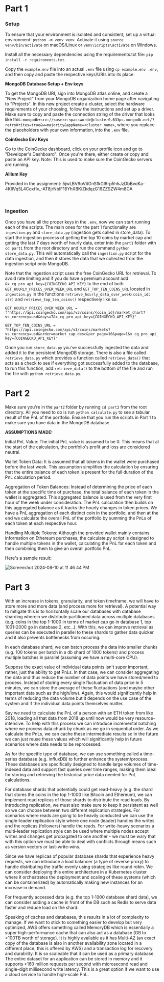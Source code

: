 # Part 1

### Setup
To ensure that your environment is isolated and consistent, set up a virtual environment:
`python -m venv venv`.
Activate it using `source venv/bin/activate` on macOS/Linux or `venv\Scripts\activate` on Windows. 

Install all the necessary dependencies using the requirements.txt file: `pip install -r requirements.txt`.

Copy the `example.env` file into an actual `.env` file using `cp example.env .env`, and then copy and paste the respective keys/URIs into its place.

**MongoDB Database Setup + Env keys**

To get the MongoDB URI, sign into MongoDB atlas online, and create a "New Project" from your MongoDB organization home page after navigating to "Projects". In this new project create a cluster, select the hardware requirements of your choosing, follow the instructions and set up a driver. Make sure to copy and paste the connection string of the driver that looks like this: `mongodb+srv://<user>:<password>@cluster0.633pc.mongodb.net/?retryWrites=true&w=majority&appName=<cluster name>`, where you replace the placeholders with your own information, into the `.env` file.

**CoinGecko Env Keys**

Go to the CoinGecko dashboard, click on your profile icon and go to "Developer's Dashboard". Once you're there, either create or copy and paste an API key.
Note: This is used to make sure the CoinGecko servers are running.

**Allium Key**

Provided in the assignment: 5jwLBV9oVitGnSfkGl6rp5hhJzDbBvoKa-4KllVq5L4CoxfIv_-AT8jrNblF16YhXBKiZkdqzG16ZZSZW4m8CA

<br/>

### Ingestion

Once you have all the proper keys in the `.env`, now we can start running each of the scripts. The main ones for the part 1 functionality are `ingestion.py` and `store_data.py` (ingestion gets called in store_data). To start the ingestion process of getting the top 10 coins by market cap and getting the last 7 days worth of hourly data, enter into the `part1` folder with `cd part1` from the root directory and run the command `python store_data.py`. This will automatically call the `ingestion.py` script for the data ingestion, and then it stores the data that we collected from the ingestion script onto MongoDB.

Note that the ingestion script uses the free CoinGecko URL for retrieval. To avoid rate limiting and if you do have a premium account add `&x_cg_pro_api_key={COINGECKO_API_KEY}` to the end of both `GET_HOURLY_PRICES_OVER_WEEK_URL` and `GET_TOP_TEN_COINS_URL` located in `ingestion.py` in the functions `retrieve_hourly_data_over_week(coin_id: str)` and `retrieve_top_ten_coins()` respectively like so:

`GET_HOURLY_PRICES_OVER_WEEK_URL = f"https://api.coingecko.com/api/v3/coins/{coin_id}/market_chart?vs_currency=usd&days=7&x_cg_pro_api_key={COINGECKO_API_KEY}"`

`GET_TOP_TEN_COINS_URL = "https://api.coingecko.com/api/v3/coins/markets?vs_currency=usd&order=market_cap_desc&per_page=10&page=1&x_cg_pro_api_key={COINGECKO_API_KEY}"`

Once you run `store_data.py` you've successfully ingested the data and added it to the persistent MongoDB storage. There is also a file called `retrieve_data.py` which provides a function called `retrieve_data()` that acts as a check to see if everything got successfully added to the database, to run this function, add `retrieve_data()` to the bottom of the file and run the file with `python retrieve_data.py`.

# Part 2

Make sure you're in the `part2` folder by running `cd part2` from the root directory. All you need to do is run `python calculate.py` to see a tabular result of the PnL of the portfolio. Ensure that you run the scripts in Part 1 to make sure you have data in the MongoDB database.

**ASSUMPTIONS MADE:**

Initial PnL Value: The initial PnL value is assumed to be 0. This means that at the start of the calculation, the portfolio's profit and loss are considered neutral.

Wallet Token Data: It is assumed that all tokens in the wallet were purchased before the last week. This assumption simplifies the calculation by ensuring that the entire balance of each token is present for the full duration of the PnL calculation period.

Aggregation of Token Balances: Instead of determining the price of each token at the specific time of purchase, the total balance of each token in the wallet is aggregated. This aggregated balance is used from the very first hour of the week under consideration. The PnL calculation then builds on this aggregated balance as it tracks the hourly changes in token prices. We have a PnL aggregation of each distinct coin in the portfolio, and then at the end we calculate the overall PnL of the portfolio by summing the PnLs of each token at each respective hour.

Handling Multiple Tokens: Although the provided wallet mainly contains information on Ethereum purchases, the calculate.py script is designed to handle multiple tokens in the wallet, calculating the PnL for each token and then combining them to give an overall portfolio PnL.

Here's a sample result:

![Screenshot 2024-08-10 at 11 46 44 PM](https://github.com/user-attachments/assets/511d02ff-61d9-49cd-9e08-b8a389ebb2ee)


# Part 3

With an increase in tokens, granularity, and token timeframe, we will have to store more and more data (and process more for retrieval). A potential way to mitigate this is to horizontally scale our databases with database sharding wherein we distribute partitioned data across multiple databases (e.g. coins in the top 1-1000 in terms of market cap go in database 1, top 1001-2000 go in database 2, etc...). With this, we can improve retrieval as queries can be executed in parallel to these shards to gather data quicker and it also prevents bottlenecks from occuring.

In each database shard, we can batch process the data into smaller chunks (e.g. 100 tokens per batch in a db shard of 1000 tokens) and process multiple batches in parallel (assuming we have a multi-core CPU).

Suppose the exact value of individual data points isn't super important, rather, just the ability to get PnLs. In that case, we can consider aggregating the data and thus reduce the number of data points we have stored/need to process. Instead of storing every single fluctuation of data price in 5 minutes, we can store the average of these fluctuations (and maybe other important data such as the high/low). Again, this would significantly help in terms of reducing the data volume but it depends on the use case of the system and if the individual data points themselves matter.

Say we need to calculate the PnL of a person with an ETH token from like 2018, loading all that data from 2018 up until now would be very resource-intensive. To help with this process we can introduce incremental batching where we process data chunk by chunk as we go in sequential order. As we calculate the PnLs, we can cache these intermediate results so in the future we can just reuse these values which will significantly help in future scenarios where data needs to be reprocessed. 

As for the specific type of database, we can use something called a time-series database (e.g. InfluxDB) to further enhance the system/process. These databases are specifically designed to handle large volumes of time-indexed data and support fast queries over time ranges, making them ideal for storing and retrieving the historical price data needed for PnL calculations.

For database shards that potentially could get read-heavy (e.g. the shard that stores the coins in the top 1-1000 like Bitcoin and Ethereum), we can implement read replicas of those shards to distribute the read loads. By introducing replication, we must also make sure to keep it persistent as well so we can choose between two different replication strategies. For scenarios where reads are going to be heavily conducted we can use the single-leader replication style where one node (leader) handles the writes and the replicas (followers) handle the reads. For write-heavy scenarios a multi-leader replication style can be used where multiple nodes accept writes and changes get propagated to one another - we must be wary that with this option we must be able to deal with conflicts through means such as version vectors or last-write-wins.

Since we have replicas of popular database shards that experience heavy requests, we can introduce a load balancer (a type of reverse proxy) to handle distributing the traffic evenly using strategies like round robin. We can consider deploying this entire architecture in a Kubernetes cluster where it orchestrates the deployment and scaling of these systems (which can be containerized) by automatically making new instances for an increase in demand.

For frequently accessed data (e.g. the top 1-1000 database shard data), we can consider adding a cache in front of the DB such as Redis to serve data faster and reduce load on the shard.

Speaking of caches and databases, this results in a lot of complexity to manage. If we want to stick to something easier to develop but very optimized, AWS offers something called MemoryDB which is essentially a super high-performance cache that can also act as a database (GB to >100TB worth of storage). It is highly available as it has Multi-AZ (an exact copy of the database is also in another availability zone located in a different place, this is offered by AWS) and a transaction log for recovery and durability. It is so scaleable that it can be used as a primary database.
The entire dataset for an application can be stored in memory and it supports >160 million requests per second with microsecond read and single-digit millisecond write latency. This is a great option if we want to use a cloud service to handle high-scale PnL.
